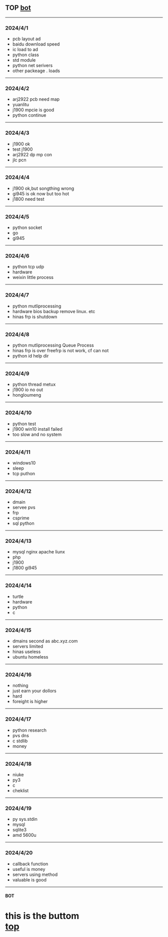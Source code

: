 #
## TOP [bot](#bot)
---
### 2024/4/1
- pcb layout ad 
- baidu download speed
- ic load to ad
- python class
- std module
- python net serivers
- other packeage . loads
---
### 2024/4/2
- arj2922 pcb need map
- yuanlitu
- j1900 mpcie is good
- python continue
---
### 2024/4/3
- j1900 ok
- test j1900
- arj2922 dp mp con
- jlc pcn
---
### 2024/4/4
- j1900 ok,but songthing wrong
- gi945 is ok now but too hot 
- j1800 need test
---
### 2024/4/5
- python socket
- go 
- gi945
---
### 2024/4/6
- python tcp udp
- hardware
- weixin little process
---
### 2024/4/7
- python mutliprocessing
- hardware bios backup remove linux. etc
- hinas frp is shutdown
---
### 2024/4/8
- python mutliprocessing Queue Process
- hinas frp is over freefrp is not work, cf can not
- python id help dir
---
### 2024/4/9
- python thread metux
- j1900 io no out
- hongloumeng
---
### 2024/4/10
- python test
- j1900  win10 install failed
- too slow and no system
---
### 2024/4/11
- windows10
- sleep
- tcp puthon
---
### 2024/4/12
- dmain
- servee pvs 
- frp
- csprime
- sql python
---
### 2024/4/13
- mysql nginx apache liunx
- php
- j1900
- j1800 gi945
---
### 2024/4/14
- turtle
- hardware
- python
- c
---
### 2024/4/15
- dmains second as abc.xyz.com
- servers limited
- hinas useless
- ubuntu homeless
---
### 2024/4/16
- nothing
- just earn your dollors
- hard
- foreight is higher 
---
### 2024/4/17
- python research 
- pvs dns 
- c stdlib
- money
---
### 2024/4/18
- niuke
- py3
- c
- cheklist
---
### 2024/4/19
- py sys.stdin
- mysql
- sqlite3
- amd 5600u
---
### 2024/4/20
- callback function 
- useful is money
- servers using method
- valuable is good
---
#### BOT    
this is the buttom   
[top](#top)
===
